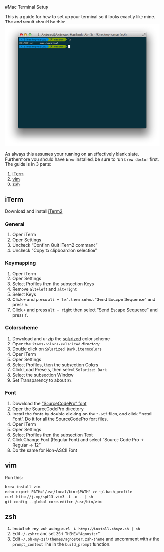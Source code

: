 #Mac Terminal Setup

This is a guide for how to set up your terminal so it looks exactly like mine. The end result should be this:
![Terminal setup example](https://raw.githubusercontent.com/AndreasMadsen/my-setup/master/mac-terminal/example.png)

As always this assumes your running on an effectively blank slate. Furthermore you should have `brew` installed, be sure to run `brew doctor` first. The guide is in 3 parts:

1. [iTerm](#iTerm)
2. [vim](#vim)
3. [zsh](#zsh)

## iTerm

Download and install [iTerm2](http://www.iterm2.com/)

### General

1. Open iTerm
2. Open Settings
3. Uncheck “Confirm Quit iTerm2 command”
4. Uncheck “Copy to clipboard on selection”

### Keymapping

1. Open iTerm
2. Open Settings
4. Select Profiles then the subsection Keys
5. Remove `alt+left` and `alt+right`
3. Select Keys
4. Click `+` and press `alt + left` then select “Send Escape Sequence” and press `b`.
5. Click `+` and press `alt + right` then select “Send Escape Sequence” and press `f`.

### Colorscheme

1. Download and unzip the [solarized](http://ethanschoonover.com/solarized/files/solarized.zip) color scheme
2. Open the `item2-colors-solarized` directory
3. Double click on `Solarized Dark.itermcolors`
4. Open iTerm
5. Open Settings
6. Select Profiles, then the subsection Colors
7. Click Load Presets, then select `Solarized Dark`
8. Select the subsection Window
9. Set Transparency to about `8%`

### Font

1. Download the [“SourceCodePro” font](https://github.com/Lokaltog/powerline-fonts/archive/master.zip)
2. Open the SourceCodePro directory
3. Install the fonts by double clicking on the `*.otf` files, and click “Install Font”. Do it for all the SourceCodePro font files.
4. Open iTerm
5. Open Settings
6. Select Profiles then the subsection Text
7. Click Change Font (Regular Font) and select “Source Code Pro -> Regular -> 12”
8. Do the same for Non-ASCII Font

## vim

Run this:

```shell
brew install vim
echo export PATH='/usr/local/bin:$PATH' >> ~/.bash_profile
curl http://j.mp/spf13-vim3 -L -o - | sh
git config --global core.editor /usr/bin/vim
```

## zsh

1. Install oh-my-zsh using `curl -L http://install.ohmyz.sh | sh`
2. Edit `~/.zshrc` and set `ZSH_THEME="Agnoster”`
3. Edit `~/.oh-my-zsh/themes/agnoster.zsh-theme` and uncomment with `#` the `prompt_context` line in the `build_prompt` function.
